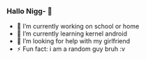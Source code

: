 ### Hallo Nigg- 👋

<!--
**RapliVx/raplivx** is a ✨ _special_ ✨ repository because its `README.md` (this file) appears on your GitHub profile.

Here are some ideas to get you started:
- 🔭 I’m currently working on school or home
- 🌱 I’m currently learning kernel android
- 🤔 I’m looking for help with my girlfriend
- ⚡ Fun fact: i am a random guy bruh :v
-->
- 🔭 I’m currently working on school or home
- 🌱 I’m currently learning kernel android
- 🤔 I’m looking for help with my girlfriend
- ⚡ Fun fact: i am a random guy bruh :v
